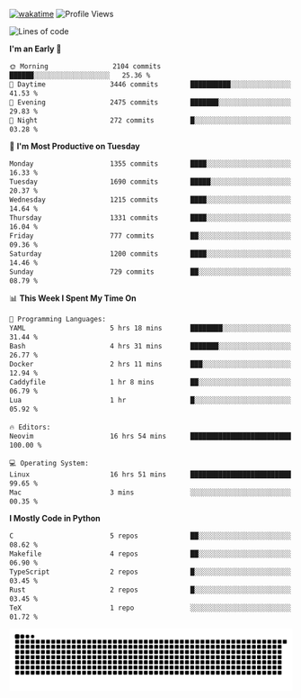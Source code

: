 [![wakatime](https://wakatime.com/badge/user/b920b284-3cde-4cd4-b72e-f7f22d050b16.svg)](https://wakatime.com/@b920b284-3cde-4cd4-b72e-f7f22d050b16)
![Profile Views](http://img.shields.io/badge/Profile%20Views-4586-blue)
<!--START_SECTION:waka-->
![Lines of code](https://img.shields.io/badge/From%20Hello%20World%20I%27ve%20Written-6.3%20million%20lines%20of%20code-blue)

**I'm an Early 🐤** 

```text
🌞 Morning                2104 commits        ██████░░░░░░░░░░░░░░░░░░░   25.36 % 
🌆 Daytime                3446 commits        ██████████░░░░░░░░░░░░░░░   41.53 % 
🌃 Evening                2475 commits        ███████░░░░░░░░░░░░░░░░░░   29.83 % 
🌙 Night                  272 commits         █░░░░░░░░░░░░░░░░░░░░░░░░   03.28 % 
```
📅 **I'm Most Productive on Tuesday** 

```text
Monday                   1355 commits        ████░░░░░░░░░░░░░░░░░░░░░   16.33 % 
Tuesday                  1690 commits        █████░░░░░░░░░░░░░░░░░░░░   20.37 % 
Wednesday                1215 commits        ████░░░░░░░░░░░░░░░░░░░░░   14.64 % 
Thursday                 1331 commits        ████░░░░░░░░░░░░░░░░░░░░░   16.04 % 
Friday                   777 commits         ██░░░░░░░░░░░░░░░░░░░░░░░   09.36 % 
Saturday                 1200 commits        ████░░░░░░░░░░░░░░░░░░░░░   14.46 % 
Sunday                   729 commits         ██░░░░░░░░░░░░░░░░░░░░░░░   08.79 % 
```


📊 **This Week I Spent My Time On** 

```text
💬 Programming Languages: 
YAML                     5 hrs 18 mins       ████████░░░░░░░░░░░░░░░░░   31.44 % 
Bash                     4 hrs 31 mins       ███████░░░░░░░░░░░░░░░░░░   26.77 % 
Docker                   2 hrs 11 mins       ███░░░░░░░░░░░░░░░░░░░░░░   12.94 % 
Caddyfile                1 hr 8 mins         ██░░░░░░░░░░░░░░░░░░░░░░░   06.79 % 
Lua                      1 hr                █░░░░░░░░░░░░░░░░░░░░░░░░   05.92 % 

🔥 Editors: 
Neovim                   16 hrs 54 mins      █████████████████████████   100.00 % 

💻 Operating System: 
Linux                    16 hrs 51 mins      █████████████████████████   99.65 % 
Mac                      3 mins              ░░░░░░░░░░░░░░░░░░░░░░░░░   00.35 % 
```

**I Mostly Code in Python** 

```text
C                        5 repos             ██░░░░░░░░░░░░░░░░░░░░░░░   08.62 % 
Makefile                 4 repos             ██░░░░░░░░░░░░░░░░░░░░░░░   06.90 % 
TypeScript               2 repos             █░░░░░░░░░░░░░░░░░░░░░░░░   03.45 % 
Rust                     2 repos             █░░░░░░░░░░░░░░░░░░░░░░░░   03.45 % 
TeX                      1 repo              ░░░░░░░░░░░░░░░░░░░░░░░░░   01.72 % 
```




<!--END_SECTION:waka-->
![Snake animation](https://raw.githubusercontent.com/timmypidashev/timmypidashev/main/commits.svg)
